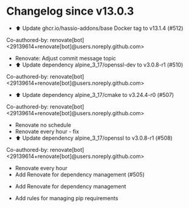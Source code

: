 # Changelog since v13.0.3
- ⬆️ Update ghcr.io/hassio-addons/base Docker tag to v13.1.4 (#512)

Co-authored-by: renovate[bot] <29139614+renovate[bot]@users.noreply.github.com> 
- Renovate: Adjust commit message topic 
- ⬆️ Update dependency alpine_3_17/openssl-dev to v3.0.8-r1 (#510)

Co-authored-by: renovate[bot] <29139614+renovate[bot]@users.noreply.github.com> 
- ⬆️ Update dependency alpine_3_17/cmake to v3.24.4-r0 (#507)

Co-authored-by: renovate[bot] <29139614+renovate[bot]@users.noreply.github.com> 
- Renovate no schedule 
- Renovate every hour - fix 
- ⬆️ Update dependency alpine_3_17/openssl to v3.0.8-r1 (#508)

Co-authored-by: renovate[bot] <29139614+renovate[bot]@users.noreply.github.com> 
- Renovate every hour 
- Add Renovate for dependency management (#505)

* Add Renovate for dependency management

* Add rules for managing pip requirements 
